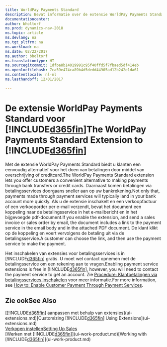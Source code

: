 ```yaml
---
title: WorldPay Payments Standard
description: Bevat informatie over de extensie WorldPay Payments Standard
documentationcenter: 
author: bholtorf
ms.prod: dynamics-nav-2018
ms.topic: article
ms.devlang: na
ms.tgt_pltfrm: na
ms.workload: na
ms.date: 02/22/2017
ms.author: bholtorf
ms.translationtype: HT
ms.sourcegitcommit: 1dfba8b14019991c95f40ffd5f7fbaed5df414eb
ms.openlocfilehash: 7ca59e474ca89b4d5dedd44905ad12b242e1da61
ms.contentlocale: nl-nl
ms.lasthandoff: 12/01/2017

---
```

# <a name="the-worldpay-payments-standard-extension-to-included365finincludesd365finlongmdmd"></a><span data-ttu-id="a3179-103">De extensie WorldPay Payments Standard voor [!INCLUDE[d365fin](includes/d365fin_long_md.md)]</span><span class="sxs-lookup"><span data-stu-id="a3179-103">The WorldPay Payments Standard Extension to [!INCLUDE[d365fin](includes/d365fin_long_md.md)]</span></span>
<span data-ttu-id="a3179-104">Met de extensie WorldPay Payments Standard biedt u klanten een eenvoudig alternatief voor het doen van betalingen door middel van overschrijving of creditcard.</span><span class="sxs-lookup"><span data-stu-id="a3179-104">The WorldPay Payments Standard extension lets you offer customers a convenient alternative to making payments through bank transfers or credit cards.</span></span> <span data-ttu-id="a3179-105">Daarnaast komen betalingen via betalingsservices doorgaans sneller aan op uw bankrekening.</span><span class="sxs-lookup"><span data-stu-id="a3179-105">Not only that, payments made through payment services will typically land in your bank account more quickly.</span></span>
<span data-ttu-id="a3179-106">Als u de extensie inschakelt en een verkoopfactuur of een verkooporder per e-mail verzendt, bevat het document een koppeling naar de betalingsservice in het e-mailbericht en in het bijgevoegde pdf-document.</span><span class="sxs-lookup"><span data-stu-id="a3179-106">If you enable the extension, and send a sales invoice or sales order by email, the document includes a link to the payment service in the email body and in the attached PDF document.</span></span> <span data-ttu-id="a3179-107">De klant klikt op de koppeling en voert vervolgens de betaling uit via de betalingsservice.</span><span class="sxs-lookup"><span data-stu-id="a3179-107">A customer can choose the link, and then use the payment service to make the payment.</span></span>

<span data-ttu-id="a3179-108">Het inschakelen van extensies voor betalingsservices is in [!INCLUDE[d365fin](includes/d365fin_md.md)] gratis. U moet wel contact opnemen met de betalingsservice om een rekening aan te vragen.</span><span class="sxs-lookup"><span data-stu-id="a3179-108">Enabling payment service extensions is free in [!INCLUDE[d365fin](includes/d365fin_md.md)], however, you will need to contact the payment service to get an account.</span></span> <span data-ttu-id="a3179-109">Zie [Procedure: Klantbetalingen via betalingsservices inschakelen](sales-how-enable-payment-service-extensions.md) voor meer informatie.</span><span class="sxs-lookup"><span data-stu-id="a3179-109">For more information, see [How to: Enable Customer Payment Through Payment Services](sales-how-enable-payment-service-extensions.md).</span></span>

## <a name="see-also"></a><span data-ttu-id="a3179-110">Zie ook</span><span class="sxs-lookup"><span data-stu-id="a3179-110">See Also</span></span>
<span data-ttu-id="a3179-111">[[!INCLUDE[d365fin](includes/d365fin_md.md)] aanpassen met behulp van extensies](ui-extensions.md)</span><span class="sxs-lookup"><span data-stu-id="a3179-111">[Customizing [!INCLUDE[d365fin](includes/d365fin_md.md)] Using Extensions](ui-extensions.md)</span></span>  
[<span data-ttu-id="a3179-112">Verkopen instellen</span><span class="sxs-lookup"><span data-stu-id="a3179-112">Setting Up Sales</span></span>](sales-setup-sales.md)  
<span data-ttu-id="a3179-113">[Werken met [!INCLUDE[d365fin](includes/d365fin_md.md)]](ui-work-product.md)</span><span class="sxs-lookup"><span data-stu-id="a3179-113">[Working with [!INCLUDE[d365fin](includes/d365fin_md.md)]](ui-work-product.md)</span></span>
